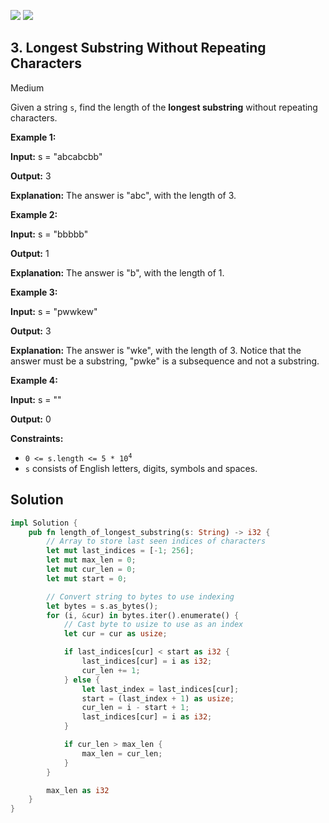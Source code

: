 [![](https://img.shields.io/github/stars/javadev/LeetCode-in-All?label=Stars&style=flat-square)](https://github.com/javadev/LeetCode-in-All)
[![](https://img.shields.io/github/forks/javadev/LeetCode-in-All?label=Fork%20me%20on%20GitHub%20&style=flat-square)](https://github.com/javadev/LeetCode-in-All/fork)

## 3\. Longest Substring Without Repeating Characters

Medium

Given a string `s`, find the length of the **longest substring** without repeating characters.

**Example 1:**

**Input:** s = "abcabcbb"

**Output:** 3

**Explanation:** The answer is "abc", with the length of 3. 

**Example 2:**

**Input:** s = "bbbbb"

**Output:** 1

**Explanation:** The answer is "b", with the length of 1. 

**Example 3:**

**Input:** s = "pwwkew"

**Output:** 3

**Explanation:** The answer is "wke", with the length of 3. Notice that the answer must be a substring, "pwke" is a subsequence and not a substring. 

**Example 4:**

**Input:** s = ""

**Output:** 0 

**Constraints:**

*   <code>0 <= s.length <= 5 * 10<sup>4</sup></code>
*   `s` consists of English letters, digits, symbols and spaces.

## Solution

```rust
impl Solution {
    pub fn length_of_longest_substring(s: String) -> i32 {
        // Array to store last seen indices of characters
        let mut last_indices = [-1; 256];
        let mut max_len = 0;
        let mut cur_len = 0;
        let mut start = 0;

        // Convert string to bytes to use indexing
        let bytes = s.as_bytes();
        for (i, &cur) in bytes.iter().enumerate() {
            // Cast byte to usize to use as an index
            let cur = cur as usize;

            if last_indices[cur] < start as i32 {
                last_indices[cur] = i as i32;
                cur_len += 1;
            } else {
                let last_index = last_indices[cur];
                start = (last_index + 1) as usize;
                cur_len = i - start + 1;
                last_indices[cur] = i as i32;
            }

            if cur_len > max_len {
                max_len = cur_len;
            }
        }

        max_len as i32
    }
}
```